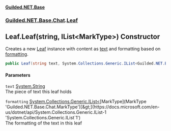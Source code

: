 
#### [Guilded.NET.Base](Guilded_NET_Base 'Guilded_NET_Base')
### [Guilded.NET.Base.Chat](Guilded_NET_Base#Guilded_NET_Base_Chat 'Guilded.NET.Base.Chat').[Leaf](Leaf 'Guilded.NET.Base.Chat.Leaf')
## Leaf.Leaf(string, IList&lt;MarkType&gt;) Constructor
Creates a new [Leaf](Leaf 'Guilded.NET.Base.Chat.Leaf') instance with content as [text](Leaf_Leaf(string_IList_MarkType_)#Guilded_NET_Base_Chat_Leaf_Leaf(string_System_Collections_Generic_IList_Guilded_NET_Base_Chat_MarkType_)_text 'Guilded.NET.Base.Chat.Leaf.Leaf(string, System.Collections.Generic.IList&lt;Guilded.NET.Base.Chat.MarkType&gt;).text') and formatting based on [formatting](Leaf_Leaf(string_IList_MarkType_)#Guilded_NET_Base_Chat_Leaf_Leaf(string_System_Collections_Generic_IList_Guilded_NET_Base_Chat_MarkType_)_formatting 'Guilded.NET.Base.Chat.Leaf.Leaf(string, System.Collections.Generic.IList&lt;Guilded.NET.Base.Chat.MarkType&gt;).formatting').  
```csharp
public Leaf(string text, System.Collections.Generic.IList<Guilded.NET.Base.Chat.MarkType> formatting);
```

#### Parameters
<a name='Guilded_NET_Base_Chat_Leaf_Leaf(string_System_Collections_Generic_IList_Guilded_NET_Base_Chat_MarkType_)_text'></a>
`text` [System.String](https://docs.microsoft.com/en-us/dotnet/api/System.String 'System.String')  
The piece of text this leaf holds
  
<a name='Guilded_NET_Base_Chat_Leaf_Leaf(string_System_Collections_Generic_IList_Guilded_NET_Base_Chat_MarkType_)_formatting'></a>
`formatting` [System.Collections.Generic.IList&lt;](https://docs.microsoft.com/en-us/dotnet/api/System.Collections.Generic.IList-1 'System.Collections.Generic.IList`1')[MarkType](MarkType 'Guilded.NET.Base.Chat.MarkType')[&gt;](https://docs.microsoft.com/en-us/dotnet/api/System.Collections.Generic.IList-1 'System.Collections.Generic.IList`1')  
The formatting of the text in this leaf
  

